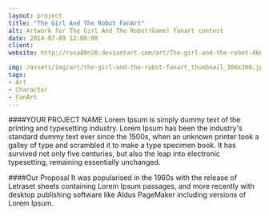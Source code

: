 ```yaml
---
layout: project
title: "The Girl And The Robot FanArt"
alt: Artwork for The Girl And The Robot(Game) Fanart contest
date: 2014-07-09 12:00:00
client: 
website: http://rosa89n20.deviantart.com/art/The-girl-and-the-robot-466881045

img: /assets/img/art/the-girl-and-the-robot-fanart_thumbnail_300x300.jpg
tags:
- Art
- Character
- FanArt
---
```

####YOUR PROJECT NAME
Lorem Ipsum is simply dummy text of the printing and typesetting industry. Lorem Ipsum has been the industry's standard dummy text ever since the 1500s, when an unknown printer took a galley of type and scrambled it to make a type specimen book. It has survived not only five centuries, but also the leap into electronic typesetting, remaining essentially unchanged.

####Our Proposal
It was popularised in the 1960s with the release of Letraset sheets containing Lorem Ipsum passages, and more recently with desktop publishing software like Aldus PageMaker including versions of Lorem Ipsum.
